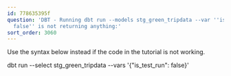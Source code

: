 ```yaml
---
id: 778635395f
question: 'DBT - Running dbt run --models stg_green_tripdata --var ''is_test_run:
  false'' is not returning anything:'
sort_order: 3060
---
```


Use the syntax below instead if the code in the tutorial is not working.

dbt run --select stg_green_tripdata --vars '{"is_test_run": false}'

